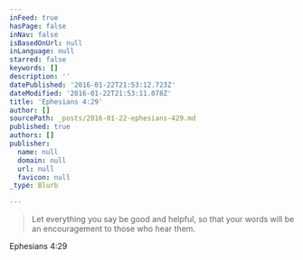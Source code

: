 ```yaml
---
inFeed: true
hasPage: false
inNav: false
isBasedOnUrl: null
inLanguage: null
starred: false
keywords: []
description: ''
datePublished: '2016-01-22T21:53:12.723Z'
dateModified: '2016-01-22T21:53:11.078Z'
title: 'Ephesians 4:29'
author: []
sourcePath: _posts/2016-01-22-ephesians-429.md
published: true
authors: []
publisher:
  name: null
  domain: null
  url: null
  favicon: null
_type: Blurb

---
```

> Let everything you say be good and helpful, so that your words will be an encouragement to those who hear them.

Ephesians 4:29